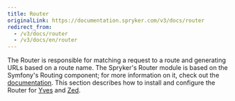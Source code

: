 ```yaml
---
title: Router
originalLink: https://documentation.spryker.com/v3/docs/router
redirect_from:
  - /v3/docs/router
  - /v3/docs/en/router
---
```


The Router is responsible for matching a request to a route and generating URLs based on a route name. The Spryker's Router module is based on the Symfony's Routing component; for more information on it, check out the [documentation](https://symfony.com/doc/current/routing.html). This section describes how to install and configure the Router for [Yves](/docs/scos/dev/migration-and-integration/201907.0/migration-concepts/silex-replacement/router/router-yves.html) and [Zed](/docs/scos/dev/migration-and-integration/201907.0/migration-concepts/silex-replacement/router/router-zed.html).
